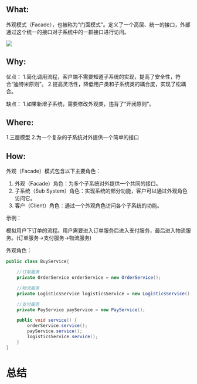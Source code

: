 ## What:
外观模式（Facade），也被称为"门面模式"。定义了一个高层、统一的接口，外部通过这个统一的接口对子系统中的一群接口进行访问。

![](https://raw.githubusercontent.com/MuggleLee/PicGo/master/%E8%AE%BE%E8%AE%A1%E6%A8%A1%E5%BC%8F/%E5%A4%96%E8%A7%82%E6%A8%A1%E5%BC%8F/Pattern-facede.png)

## Why:
优点：
1.简化调用流程，客户端不需要知道子系统的实现，提高了安全性，符合“迪特米原则”。
2.提高灵活性，降低用户类和子系统类的耦合度，实现了松耦合。

缺点：
1.如果新增子系统，需要修改外观类，违背了“开闭原则”。

## Where:
1.三层模型
2.为一个复杂的子系统对外提供一个简单的接口


## How:
外观（Facade）模式包含以下主要角色：

1. 外观（Facade）角色：为多个子系统对外提供一个共同的接口。
2. 子系统（Sub System）角色：实现系统的部分功能，客户可以通过外观角色访问它。
3. 客户（Client）角色：通过一个外观角色访问各个子系统的功能。



示例：

模拟用户下订单的流程。用户需要进入订单服务后进入支付服务，最后进入物流服务。(订单服务->支付服务->物流服务)

外观角色：
```java
public class BuyService{

    //订单服务
    private OrderService orderService = new OrderService();

    //物流服务
    private LogisticsService logisticsService = new LogisticsService();

    //支付服务
    private PayService payService = new PayService();

    public void service() {
        orderService.service();
        payService.service();
        logisticsService.service();
    }
}
```


# 总结







